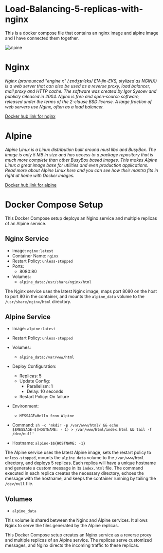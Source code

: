 # Load-Balancing-5-replicas-with-nginx
This is a docker compose file that contains an nginx image and alpine image and I have connected them together.

![alpine](https://github.com/JohnTa15/Load-Balancing-5-replicas-with-nginx/assets/37906374/c61f7f33-a424-4b7b-8900-1f2875c52375)

# Nginx
*Nginx (pronounced "engine x" /ˌɛndʒɪnˈɛks/ EN-jin-EKS, stylized as NGINX) is a web server that can also be used as a reverse proxy, load balancer, mail proxy and HTTP cache. The software was created by Igor Sysoev and publicly released in 2004. Nginx is free and open-source software, released under the terms of the 2-clause BSD license. A large fraction of web servers use Nginx, often as a load balancer.*

[Docker hub link for nginx](https://hub.docker.com/_/nginx)

# Alpine
*Alpine Linux is a Linux distribution built around musl libc and BusyBox. The image is only 5 MB in size and has access to a package repository that is much more complete than other BusyBox based images. This makes Alpine Linux a great image base for utilities and even production applications. Read more about Alpine Linux here and you can see how their mantra fits in right at home with Docker images.*

[Docker hub link for alpine](https://hub.docker.com/_/alpine)

# Docker Compose Setup

This Docker Compose setup deploys an Nginx service and multiple replicas of an Alpine service.

## Nginx Service

- Image: `nginx:latest`
- Container Name: `nginx`
- Restart Policy: `unless-stopped`
- Ports:
  - 8080:80
- Volumes:
  - `alpine_data:/usr/share/nginx/html`

The Nginx service uses the latest Nginx image, maps port 8080 on the host to port 80 in the container, and mounts the `alpine_data` volume to the `/usr/share/nginx/html` directory.

## Alpine Service

- Image: `alpine:latest`
- Restart Policy: `unless-stopped`
- Volumes:
  - `alpine_data:/var/www/html`
- Deploy Configuration:
  - Replicas: 5
  - Update Config:
    - Parallelism: 1
    - Delay: 10 seconds
  - Restart Policy: On failure
- Environment:
  - `MESSAGE=Hello from Alpine`
- Command: `sh -c 'mkdir -p /var/www/html/ && echo $$MESSAGE-$(HOSTNAME: - 1) > /var/www/html/index.html && tail -f /dev/null'`

- Hostname: `alpine-$${HOSTNAME: -1}`

The Alpine service uses the latest Alpine image, sets the restart policy to `unless-stopped`, mounts the `alpine_data` volume to the `/var/www/html` directory, and deploys 5 replicas. Each replica will have a unique hostname and generate a custom message in its `index.html` file. The command executed in each replica creates the necessary directory, echoes the message with the hostname, and keeps the container running by tailing the `/dev/null` file.

## Volumes

- `alpine_data`

This volume is shared between the Nginx and Alpine services. It allows Nginx to serve the files generated by the Alpine replicas.

This Docker Compose setup creates an Nginx service as a reverse proxy and multiple replicas of an Alpine service. The replicas serve customized messages, and Nginx directs the incoming traffic to these replicas.


